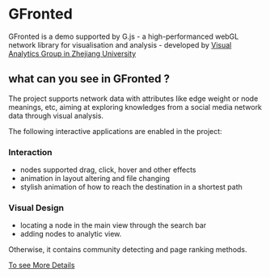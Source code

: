 # GFronted 

GFronted is a demo supported by G.js - a high-performanced webGL network library for visualisation and analysis - developed by [Visual Analytics Group in Zhejiang University](https://zjuvag.org/)

## what can you see in GFronted	?

The project supports network data with attributes like edge weight or node meanings, etc, aiming at exploring  knowledges from a social media network data through visual analysis.

The following interactive applications are enabled in the project:

### Interaction

- nodes supported drag, click, hover and other effects
- animation in layout altering and file changing
- stylish animation of how to reach the destination in a shortest path
### Visual Design
- locating a node in the main view through the search bar
- adding nodes to analytic view.

Otherwise, it contains community detecting and page ranking methods.

[To see More Details](https://logomanwolf.github.io/GFronted/)

